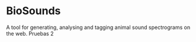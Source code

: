 # BioSounds
A tool for generating, analysing and tagging animal sound spectrograms on the web.
Pruebas 2
